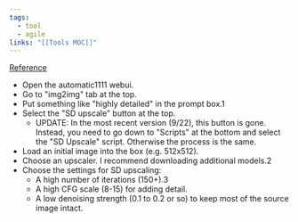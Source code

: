```yaml
---
tags:
  - tool
  - agile
links: "[[Tools MOC]]"
---
```

[Reference](https://www.reddit.com/r/StableDiffusion/comments/xkjjf9/upscale_to_huge_sizes_and_add_detail_with_sd/)

- Open the automatic1111 webui.
- Go to "img2img" tab at the top.
- Put something like "highly detailed" in the prompt box.1
- Select the "SD upscale" button at the top.
  - UPDATE: In the most recent version (9/22), this button is gone. Instead, you need to go down to "Scripts" at the bottom and select the "SD Upscale" script. Otherwise the process is the same.
- Load an initial image into the box (e.g. 512x512).
- Choose an upscaler. I recommend downloading additional models.2
- Choose the settings for SD upscaling:
  - A high number of iterations (150+).3
  - A high CFG scale (8-15) for adding detail.
  - A low denoising strength (0.1 to 0.2 or so) to keep most of the source image intact.
